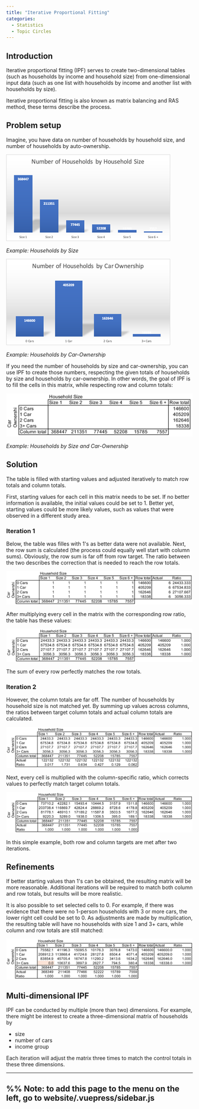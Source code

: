```yaml
---
title: "Iterative Proportional Fitting"
categories:
  - Statistics
  - Topic Circles
---
```


<PagesInCategory category="Statistics" />

## Introduction ##

Iterative proportional fitting (IPF) serves to create two-dimensional tables (such as households by income and household size) from one-dimensional input data (such as one list with households by income and another list with households by size). 

Iterative proportional fitting is also known as matrix balancing and RAS method, these terms describe the process. 

## Problem setup ##

Imagine, you have data on number of households by household size, and number of households by auto-ownership. 

![](hhBySize.png 'Households by Size')

*Example: Households by Size*

![](hhByCarOwnership.png 'Households by Car-Ownership')

*Example: Households by Car-Ownership*

If you need the number of households by size and car-ownership, you can use IPF to create those numbers, respecting the given totals of households by size and households by car-ownership. In other words, the goal of IPF is to fill the cells in this matrix, while respecting row and column totals:

![](hhTable.png 'Households by Size and Car-Ownership')

*Example: Households by Size and Car-Ownership*

## Solution ##

The table is filled with starting values and adjusted iteratively to match row totals and column totals. 

First, starting values for each cell in this matrix needs to be set. If no better information is available, the initial values could be set to 1. Better yet, starting values could be more likely values, such as values that were observed in a different study area. 

### Iteration 1 ###

Below, the table was filles with 1's as better data were not available. Next, the row sum is calculated (the process could equally well start with column sums). Obviously, the row sum is far off from row target. The ratio between the two describes the correction that is needed to reach the row totals. 

![](hhTable_1.png 'Households by Size and Car-Ownership: Iteration 1')

After multiplying every cell in the matrix with the corresponding row ratio, the table has these values:

![](hhTable_2.png 'Households by Size and Car-Ownership: Iteration 1 after adjustment')

The sum of every row perfectly matches the row totals. 

### Iteration 2 ###

However, the column totals are far off. The number of households by household size is not matched yet. By summing up values across columns, the ratios between target column totals and actual column totals are calculated. 

![](hhTable_3.png 'Households by Size and Car-Ownership: Iteration 2')

Next, every cell is multiplied with the column-specific ratio, which corrects values to perfectly match target column totals. 

![](hhTable_4.png 'Households by Size and Car-Ownership: Iteration 2 after adjustment')

In this simple example, both row and column targets are met after two iterations. 

## Refinements ##

If better starting values than 1's can be obtained, the resulting matrix will be more reasonable. Additional iterations will be required to match both column and row totals, but results will be more realistic.

It is also possible to set selected cells to 0. For example, if there was evidence that there were no 1-person households with 3 or more cars, the lower right cell could be set to 0. As adjustments are made by multiplication, the resulting table will have no households with size 1 and 3+ cars, while column and row totals are still matched:  

![](hhTable_5.png 'Households by Size and Car-Ownership: Setting selected cells to 0')

## Multi-dimensional IPF ##

IPF can be conducted by multiple (more than two) dimensions. For example, there might be interest to create a three-dimensional matrix of households by 

- size
- number of cars
- income group

Each iteration will adjust the matrix three times to match the control totals in these three dimensions. 

---
%% Note: to add this page to the menu on the left, go to website/.vuepress/sidebar.js
---
